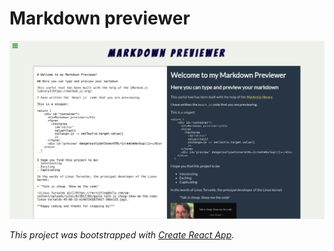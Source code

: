 # Markdown previewer

![Markdown previewer screenshot](markdown-previewer.png)

*This project was bootstrapped with [Create React App](https://github.com/facebook/create-react-app).*

